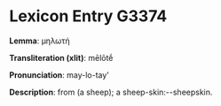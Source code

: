 # Lexicon Entry G3374

**Lemma**: μηλωτή

**Transliteration (xlit)**: mēlōtḗ

**Pronunciation**: may-lo-tay'

**Description**:
from  (a sheep); a sheep-skin:--sheepskin.
